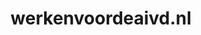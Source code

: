 ---
layout: post
title:  "werkenvoordeaivd.nl"
internal_url:  "/dutchgov/werkenvoordeaivd.nl.html"
subdomains_count: 2
all_subdomains_count: 2
urls_count: 2
ssl_rank: 0
http_rank: 75
url_link: /data/werkenvoordeaivd.nl/urls.txt
all_subdomains_link: /data/werkenvoordeaivd.nl/all_subdomains.txt
subdomains_link: /data/werkenvoordeaivd.nl/subdomains.txt
categories: dutchgov
---